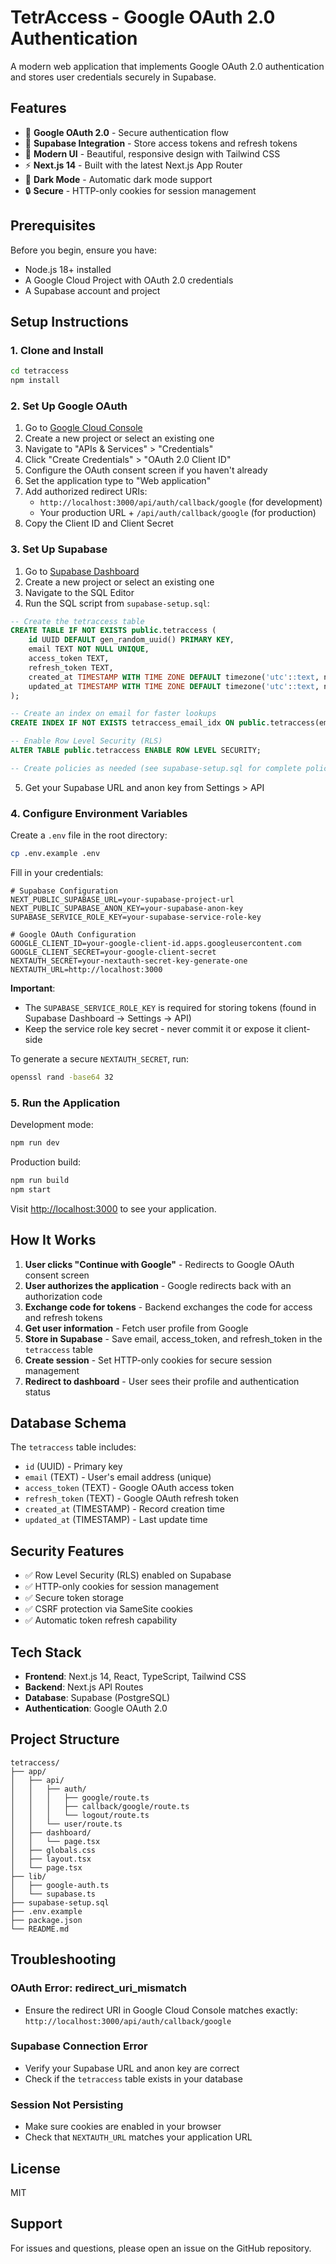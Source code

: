 # TetrAccess - Google OAuth 2.0 Authentication

A modern web application that implements Google OAuth 2.0 authentication and stores user credentials securely in Supabase.

## Features

- 🔐 **Google OAuth 2.0** - Secure authentication flow
- 💾 **Supabase Integration** - Store access tokens and refresh tokens
- 🎨 **Modern UI** - Beautiful, responsive design with Tailwind CSS
- ⚡ **Next.js 14** - Built with the latest Next.js App Router
- 🌙 **Dark Mode** - Automatic dark mode support
- 🔒 **Secure** - HTTP-only cookies for session management

## Prerequisites

Before you begin, ensure you have:

- Node.js 18+ installed
- A Google Cloud Project with OAuth 2.0 credentials
- A Supabase account and project

## Setup Instructions

### 1. Clone and Install

```bash
cd tetraccess
npm install
```

### 2. Set Up Google OAuth

1. Go to [Google Cloud Console](https://console.cloud.google.com/)
2. Create a new project or select an existing one
3. Navigate to "APIs & Services" > "Credentials"
4. Click "Create Credentials" > "OAuth 2.0 Client ID"
5. Configure the OAuth consent screen if you haven't already
6. Set the application type to "Web application"
7. Add authorized redirect URIs:
   - `http://localhost:3000/api/auth/callback/google` (for development)
   - Your production URL + `/api/auth/callback/google` (for production)
8. Copy the Client ID and Client Secret

### 3. Set Up Supabase

1. Go to [Supabase Dashboard](https://app.supabase.com/)
2. Create a new project or select an existing one
3. Navigate to the SQL Editor
4. Run the SQL script from `supabase-setup.sql`:

```sql
-- Create the tetraccess table
CREATE TABLE IF NOT EXISTS public.tetraccess (
    id UUID DEFAULT gen_random_uuid() PRIMARY KEY,
    email TEXT NOT NULL UNIQUE,
    access_token TEXT,
    refresh_token TEXT,
    created_at TIMESTAMP WITH TIME ZONE DEFAULT timezone('utc'::text, now()) NOT NULL,
    updated_at TIMESTAMP WITH TIME ZONE DEFAULT timezone('utc'::text, now()) NOT NULL
);

-- Create an index on email for faster lookups
CREATE INDEX IF NOT EXISTS tetraccess_email_idx ON public.tetraccess(email);

-- Enable Row Level Security (RLS)
ALTER TABLE public.tetraccess ENABLE ROW LEVEL SECURITY;

-- Create policies as needed (see supabase-setup.sql for complete policies)
```

5. Get your Supabase URL and anon key from Settings > API

### 4. Configure Environment Variables

Create a `.env` file in the root directory:

```bash
cp .env.example .env
```

Fill in your credentials:

```env
# Supabase Configuration
NEXT_PUBLIC_SUPABASE_URL=your-supabase-project-url
NEXT_PUBLIC_SUPABASE_ANON_KEY=your-supabase-anon-key
SUPABASE_SERVICE_ROLE_KEY=your-supabase-service-role-key

# Google OAuth Configuration
GOOGLE_CLIENT_ID=your-google-client-id.apps.googleusercontent.com
GOOGLE_CLIENT_SECRET=your-google-client-secret
NEXTAUTH_SECRET=your-nextauth-secret-key-generate-one
NEXTAUTH_URL=http://localhost:3000
```

**Important**: 
- The `SUPABASE_SERVICE_ROLE_KEY` is required for storing tokens (found in Supabase Dashboard → Settings → API)
- Keep the service role key secret - never commit it or expose it client-side

To generate a secure `NEXTAUTH_SECRET`, run:

```bash
openssl rand -base64 32
```

### 5. Run the Application

Development mode:

```bash
npm run dev
```

Production build:

```bash
npm run build
npm start
```

Visit [http://localhost:3000](http://localhost:3000) to see your application.

## How It Works

1. **User clicks "Continue with Google"** - Redirects to Google OAuth consent screen
2. **User authorizes the application** - Google redirects back with an authorization code
3. **Exchange code for tokens** - Backend exchanges the code for access and refresh tokens
4. **Get user information** - Fetch user profile from Google
5. **Store in Supabase** - Save email, access_token, and refresh_token in the `tetraccess` table
6. **Create session** - Set HTTP-only cookies for secure session management
7. **Redirect to dashboard** - User sees their profile and authentication status

## Database Schema

The `tetraccess` table includes:

- `id` (UUID) - Primary key
- `email` (TEXT) - User's email address (unique)
- `access_token` (TEXT) - Google OAuth access token
- `refresh_token` (TEXT) - Google OAuth refresh token
- `created_at` (TIMESTAMP) - Record creation time
- `updated_at` (TIMESTAMP) - Last update time

## Security Features

- ✅ Row Level Security (RLS) enabled on Supabase
- ✅ HTTP-only cookies for session management
- ✅ Secure token storage
- ✅ CSRF protection via SameSite cookies
- ✅ Automatic token refresh capability

## Tech Stack

- **Frontend**: Next.js 14, React, TypeScript, Tailwind CSS
- **Backend**: Next.js API Routes
- **Database**: Supabase (PostgreSQL)
- **Authentication**: Google OAuth 2.0

## Project Structure

```
tetraccess/
├── app/
│   ├── api/
│   │   ├── auth/
│   │   │   ├── google/route.ts
│   │   │   ├── callback/google/route.ts
│   │   │   └── logout/route.ts
│   │   └── user/route.ts
│   ├── dashboard/
│   │   └── page.tsx
│   ├── globals.css
│   ├── layout.tsx
│   └── page.tsx
├── lib/
│   ├── google-auth.ts
│   └── supabase.ts
├── supabase-setup.sql
├── .env.example
├── package.json
└── README.md
```

## Troubleshooting

### OAuth Error: redirect_uri_mismatch
- Ensure the redirect URI in Google Cloud Console matches exactly: `http://localhost:3000/api/auth/callback/google`

### Supabase Connection Error
- Verify your Supabase URL and anon key are correct
- Check if the `tetraccess` table exists in your database

### Session Not Persisting
- Make sure cookies are enabled in your browser
- Check that `NEXTAUTH_URL` matches your application URL

## License

MIT

## Support

For issues and questions, please open an issue on the GitHub repository.


